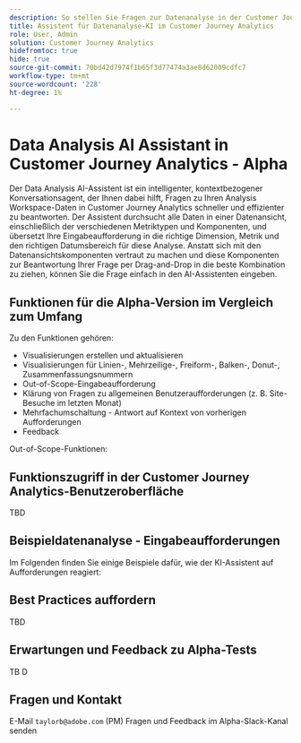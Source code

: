 ```yaml
---
description: So stellen Sie Fragen zur Datenanalyse in der Customer Journey Analytics-Dokumentation
title: Assistent für Datenanalyse-KI im Customer Journey Analytics
role: User, Admin
solution: Customer Journey Analytics
hidefromtoc: true
hide: true
source-git-commit: 70bd42d7974f1b65f3d77474a3ae8d62009cdfc7
workflow-type: tm+mt
source-wordcount: '228'
ht-degree: 1%

---
```



# Data Analysis AI Assistant in Customer Journey Analytics - Alpha

Der Data Analysis AI-Assistent ist ein intelligenter, kontextbezogener Konversationsagent, der Ihnen dabei hilft, Fragen zu Ihren Analysis Workspace-Daten in Customer Journey Analytics schneller und effizienter zu beantworten. Der Assistent durchsucht alle Daten in einer Datenansicht, einschließlich der verschiedenen Metriktypen und Komponenten, und übersetzt Ihre Eingabeaufforderung in die richtige Dimension, Metrik und den richtigen Datumsbereich für diese Analyse. Anstatt sich mit den Datenansichtskomponenten vertraut zu machen und diese Komponenten zur Beantwortung Ihrer Frage per Drag-and-Drop in die beste Kombination zu ziehen, können Sie die Frage einfach in den AI-Assistenten eingeben.

## Funktionen für die Alpha-Version im Vergleich zum Umfang

Zu den Funktionen gehören:

- Visualisierungen erstellen und aktualisieren
- Visualisierungen für Linien-, Mehrzeilige-, Freiform-, Balken-, Donut-, Zusammenfassungsnummern
- Out-of-Scope-Eingabeaufforderung
- Klärung von Fragen zu allgemeinen Benutzeraufforderungen (z. B. Site-Besuche im letzten Monat)
- Mehrfachumschaltung - Antwort auf Kontext von vorherigen Aufforderungen
- Feedback

Out-of-Scope-Funktionen:



## Funktionszugriff in der Customer Journey Analytics-Benutzeroberfläche

TBD

## Beispieldatenanalyse - Eingabeaufforderungen

Im Folgenden finden Sie einige Beispiele dafür, wie der KI-Assistent auf Aufforderungen reagiert:

## Best Practices auffordern

TBD

## Erwartungen und Feedback zu Alpha-Tests

TB D

## Fragen und Kontakt

E-Mail `taylorb@adobe.com` (PM)
Fragen und Feedback im Alpha-Slack-Kanal senden




